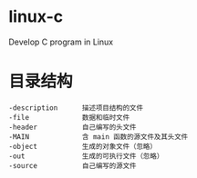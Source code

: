 # linux-c
Develop C program in Linux

# 目录结构
```
-description      描述项目结构的文件
-file             数据和临时文件
-header           自己编写的头文件
-MAIN             含 main 函数的源文件及其头文件
-object           生成的对象文件（忽略）
-out              生成的可执行文件（忽略）
-source           自己编写的源文件
